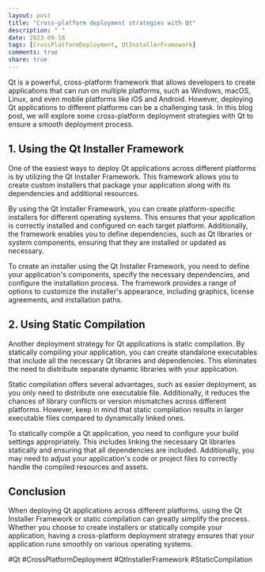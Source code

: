 ```yaml
---
layout: post
title: "Cross-platform deployment strategies with Qt"
description: " "
date: 2023-09-18
tags: [CrossPlatformDeployment, QtInstallerFramework]
comments: true
share: true
---
```


Qt is a powerful, cross-platform framework that allows developers to create applications that can run on multiple platforms, such as Windows, macOS, Linux, and even mobile platforms like iOS and Android. However, deploying Qt applications to different platforms can be a challenging task. In this blog post, we will explore some cross-platform deployment strategies with Qt to ensure a smooth deployment process.

## 1. Using the Qt Installer Framework

One of the easiest ways to deploy Qt applications across different platforms is by utilizing the Qt Installer Framework. This framework allows you to create custom installers that package your application along with its dependencies and additional resources.

By using the Qt Installer Framework, you can create platform-specific installers for different operating systems. This ensures that your application is correctly installed and configured on each target platform. Additionally, the framework enables you to define dependencies, such as Qt libraries or system components, ensuring that they are installed or updated as necessary.

To create an installer using the Qt Installer Framework, you need to define your application's components, specify the necessary dependencies, and configure the installation process. The framework provides a range of options to customize the installer's appearance, including graphics, license agreements, and installation paths.

## 2. Using Static Compilation

Another deployment strategy for Qt applications is static compilation. By statically compiling your application, you can create standalone executables that include all the necessary Qt libraries and dependencies. This eliminates the need to distribute separate dynamic libraries with your application.

Static compilation offers several advantages, such as easier deployment, as you only need to distribute one executable file. Additionally, it reduces the chances of library conflicts or version mismatches across different platforms. However, keep in mind that static compilation results in larger executable files compared to dynamically linked ones.

To statically compile a Qt application, you need to configure your build settings appropriately. This includes linking the necessary Qt libraries statically and ensuring that all dependencies are included. Additionally, you may need to adjust your application's code or project files to correctly handle the compiled resources and assets.

## Conclusion

When deploying Qt applications across different platforms, using the Qt Installer Framework or static compilation can greatly simplify the process. Whether you choose to create installers or statically compile your application, having a cross-platform deployment strategy ensures that your application runs smoothly on various operating systems.

#Qt #CrossPlatformDeployment #QtInstallerFramework #StaticCompilation